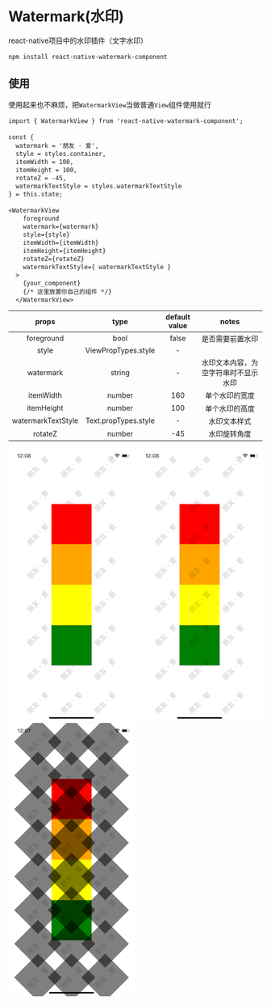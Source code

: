 # Watermark(水印)

react-native项目中的水印插件（文字水印）

	npm install react-native-watermark-component

## 使用
使用起来也不麻烦，把`WatermarkView`当做普通`View`组件使用就行

	import { WatermarkView } from 'react-native-watermark-component';

	const {
      watermark = '朋友 · 爱',
      style = styles.container,
      itemWidth = 100,
      itemHeight = 100,
      rotateZ = -45,
      watermarkTextStyle = styles.watermarkTextStyle
    } = this.state;
    
	<WatermarkView
        foreground
        watermark={watermark}
        style={style}
        itemWidth={itemWidth}
        itemHeight={itemHeight}
        rotateZ={rotateZ}
        watermarkTextStyle={ watermarkTextStyle }
      >
        {your_component}
        {/* 这里放置你自己的组件 */}
      </WatermarkView>


|props|type|default value|notes|
|:---:|:---:|:---:|:---:|
|foreground|bool|false|是否需要前置水印|
|style|ViewPropTypes.style|-||
|watermark|string|-|水印文本内容，为空字符串时不显示水印|
|itemWidth|number|160|单个水印的宽度|
|itemHeight|number|100|单个水印的高度|
|watermarkTextStyle|Text.propTypes.style|-|水印文本样式|
|rotateZ|number|-45|水印旋转角度|


![](./images/background.png)
![](./images/foreground.png)
![](./images/source.png)


